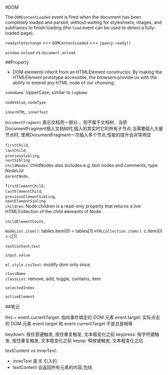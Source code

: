 #DOM  

The `DOMContentLoaded` event is fired when the document has been completely loaded and parsed, without waiting for stylesheets, images, and subframes to finish loading (the `load` event can be used to detect a fully-loaded page).

`readystatechange` === `DOMContentLoaded` === `jquery.ready()`

`window.onload` vs `document.onload`

##Property   
 
- DOM elements inherit from an HTMLElement constructor. By making the HTMLElement prototype accessible, the browsers provide us with the ability to extend any HTML node of our choosing.
 
`nodeName`: UpperCase, similar to `tagName`   
 
`nodeValue`, `nodeType`  
  
`innerHTML`, `innerText`  

`DocumentFragment` 表示文档而一部分 ，但不属于文档树．当把DocumentFragment插入文档树时,插入的其实时它的所有子节点.当需要插入大量节点时, 使用DocumentFragment一次插入多个节点,性能的提升会非常明显

`firstChild`,  
 `lastChild`,  
`previousSibling`,  
 `nextSibling`  
`childNodes`: childNodes also includes e.g. text nodes and comments, type NodeList  
 `parentNode`, 

`firstElementChild`,  
`lastElementChild`,   
`previousElementSibling`,  
`nextElementSibling`  
`children`: Node.children is a read-only property that returns a live HTMLCollection of the child elements of Node.  

`childElementCount`,  

`NodeList.item()`: tables.item(0) = tables[1]
`HTMLCollection.item()`: c.item(0) = c[1] 

`textContent`,`text`   

`input.value`  

`el.style.cssText`: modify dom only once

`className`  
`classList`: remove, add, toggle, contains, item    

`selectedIndex`
  
`activeElement`   

##笔记

this = event.currentTarget: 指向事件绑定的 DOM 元素
event.target: 实际点击的 DOM 元素
event.target 和 event.currentTarget 不是总是相等

keydown: 按任意键触发, 按住重复触发, 文本框变化之前
keypress: 按字符键触发, 按住重复触发, 文本框变化之前
keyup: 释放键触发, 文本框变化之后

textContent vs innerText:
- innerText 是 IE 引入的.
- textContent 会返回所有元素的内容,包括<script> 和 <style>, innerText 不会
- innerText 会感应 CSS 样式, 可能会触发 reflow, textContent 不会
- 在 IE11之前改变 innerText 的内容不仅移除该元素子节点, 也会删除所有的后代 text 节点

textContent vs innerHTML
innerHTML 返回 HTML. 当需要在元素内容取出或写入 text 时, 最好用 textContent, 因为 text 不会解析成 HTML, 可能会有更好的性能, 而且只可以避开 XSS 攻击

##Methods

`querySelector()`,  
`querySelectorAll()`: Nodelist  

`getElementById()`,  
`getElementsByTagName()`: getElementsByTagName() returns a Live NodeList which is faster than querySelectorAll() which returns a static NodeList.  
`getElementsByClassName()`,  
`getElementsByName()`,  
   
`createDocumentFragment`: Since the document fragment is in memory and not part of the main DOM tree, appending children to it does not cause page reflow (computation of element's position and geometry). Consequently, using document fragments often results in better performance.  

`createElement()`,  
`createTextNode()`  
  
`appendChild()`: first removed, then append to new postion  
`insertBefore()`,  
`replaceChild()`,  
`removeChild()`,   
`cloneNode()`,  
  
`getAttribute()`,   
`setAttribute()`,  
`hasAttribute()`,   
`removeAttribute()`  

 
`hasChildNodes()`,  
 `hasFocus()`  
`matchesSelector()`     
 
`contains()`: 检测某个节点是不是另一个节点的后代, 返回true或false  
 
`insertAdjacentHTML()`  
`scrollIntoView()`  
  
`normalnize()` : 处理文本节点, 合并, 删除空白节点 

`getComputedStyle`     
`getPropertyValue()`  
`getPropertyCSSValue()`  
 
`nextNode()`
`previousNode()`  

`write()`, `writeln()`, `open()`, `close()` 


#Event 
### Method 

`addEventListener()`,  
`removeEventListener()`

`attachEvent()`, `detachEvent()` :IE  
 
`addHandler()`, `removeHandler()`  
  
`preventDefault()`, `stopPropagation()`  
 
### Type

`on` +  
`click`, `dblclick`,  
`mousedown`,  冒泡
`mouseenter`, `mouseleave`,  不支持冒泡  
`mouseover`, `mouseout`,   支持冒泡
`mousemove`,  
`mouseup`  
`mousewheel`, `contextmenu`

`keydown` `keyup` `keypress`  

`submit`  
`reset`  
   
`change`:  

- `select` user changes the selected option of a `<select>` element.   
- `radio`, `checkboxes` the checked state has been changed.  
- `input`, `textarea`  element value was changed
 
`focus`, `blur`: 不冒泡, 所有浏览器都支持
`focusin`, `focusout` 冒泡, firefox不支持?
  
`textinput`  
`select`: The onselect event occurs after some text has been selected in an element.The onselect event is mostly used on `<input type="text">` or `<textarea>` elements.

`load` `unload`  

`resize` `scroll`  

### Prop
鼠标指针坐标属性:  
`event.clientX`, `event.clientY`,  浏览器窗口左上角  
`event.pageX`, `event.pageY`, 页面左上角  
`event.offsetX`,`event.offsetY` 被点击元素左上角  
`screenX`,`screenY` 显示器左上角

`event.target`  
`event.currentTarget` always === this
 
 元素的属性
`event.target.scrollLeft`,  
`event.target.scrollTop`, 元素滚动条顶部距离浏览器顶部的距离, 可以读取或设置
`event.target.offsetLeft`  
`event.target.offsetTop` 元素上方距离页面顶部距离, 只读
`event.target.clientTop` 元素上边框的宽度
`event.target.clientLeft`

`element.offsetHeight` 元素可见高度, 包括 padding, border, scrollbar, 只读
`element.offsetWidth`
`element.clientHeight` 元素可见高度, 包括 padding, 只读
`element.clientWidth`
`element.scrollHeight` 元素内容高度, 包括 overflow 的不可见内容, 只读.
`element.scrollWidth`

`window.innerHeight` Height (in pixels) of the browser window viewport including, if rendered, the horizontal scrollbar.
`window.innerWidth`
`window.outerHeight` the height in pixels of the whole browser window, 包含浏览器的工具栏, 标签栏
`window.outerWidth` 多个滚动条

viewport:
`var w = Math.max(document.documentElement.clientWidth, window.innerWidth || 0);`
`var h = Math.max(document.documentElement.clientHeight, window.innerHeight || 0);`
document.body.clientWidth == window.innerWidth == document.documentElement.clientWidth

chrome 右上方显示的是 window.outerWidth * window.outerHeight

滚动到底部: document.body.scrollTop = document.body.scrollHeight

document.onscroll, document.body.scrollTop

